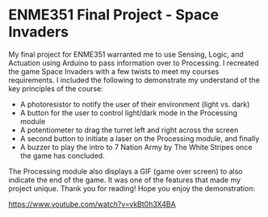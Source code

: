 # ENME351 Final Project - Space Invaders

My final project for ENME351 warranted me to use Sensing, Logic, and Actuation using Arduino to pass information over to Processing. I recreated the game Space Invaders with a few twists to meet my courses requirements. I included the following to demonstrate my understand of the key principles of the course: 

- A photoresistor to notify the user of their environment (light vs. dark)
- A button for the user to control light/dark mode in the Processing module
- A potentiometer to drag the turret left and right across the screen
- A second button to initiate a laser on the Processing module, and finally 
- A buzzer to play the intro to 7 Nation Army by The White Stripes once the game has concluded. 

The Processing module also displays a GIF (game over screen) to also indicate the end of the game. It was one of the features that made my project unique. Thank you for reading! Hope you enjoy the demonstration:

https://www.youtube.com/watch?v=vkBt0h3X4BA
